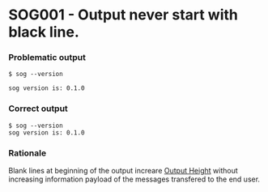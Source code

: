 # SOG001 - Output never start with black line.

### Problematic output

```shell
$ sog --version

sog version is: 0.1.0
```

### Correct output

```shell
$ sog --version
sog version is: 0.1.0
```

### Rationale

Blank lines at beginning of the output increare [Output Height](https://github.com/francescobianco/shell-output-guidelines/blob/main/GUIDELINES.md#output-height) without increasing information payload of the messages transfered to the end user.
